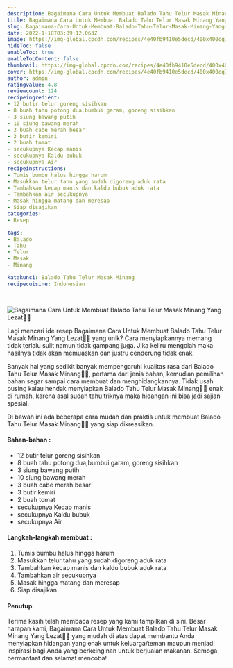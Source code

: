 ```yaml
---
description: Bagaimana Cara Untuk Membuat Balado Tahu Telur Masak Minang Yang Lezat"
title: Bagaimana Cara Untuk Membuat Balado Tahu Telur Masak Minang Yang Lezat
slug: Bagaimana-Cara-Untuk-Membuat-Balado-Tahu-Telur-Masak-Minang-Yang-Lezat
date: 2022-1-18T03:09:12.063Z
image: https://img-global.cpcdn.com/recipes/4e40fb9410e5decd/400x400cq70/photo.jpg
hideToc: false
enableToc: true
enableTocContent: false
thumbnail: https://img-global.cpcdn.com/recipes/4e40fb9410e5decd/400x400cq70/photo.jpg
cover: https://img-global.cpcdn.com/recipes/4e40fb9410e5decd/400x400cq70/photo.jpg
author: admin
ratingvalue: 4.8
reviewcount: 124
recipeingredient:
- 12 butir telur goreng sisihkan
- 8 buah tahu potong dua,bumbui garam, goreng sisihkan
- 3 siung bawang putih
- 10 siung bawang merah
- 3 buah cabe merah besar
- 3 butir kemiri
- 2 buah tomat
- secukupnya Kecap manis
- secukupnya Kaldu bubuk
- secukupnya Air
recipeinstructions:
- Tumis bumbu halus hingga harum
- Masukkan telur tahu yang sudah digoreng aduk rata
- Tambahkan kecap manis dan kaldu bubuk aduk rata
- Tambahkan air secukupnya
- Masak hingga matang dan meresap
- Siap disajikan
categories:
- Resep

tags:
- Balado
- Tahu
- Telur
- Masak
- Minang

katakunci: Balado Tahu Telur Masak Minang
recipecuisine: Indonesian

---
```


![Bagaimana Cara Untuk Membuat Balado Tahu Telur Masak Minang Yang Lezat👩‍🍳](https://img-global.cpcdn.com/recipes/4e40fb9410e5decd/400x400cq70/photo.jpg)

Lagi mencari ide resep Bagaimana Cara Untuk Membuat Balado Tahu Telur Masak Minang Yang Lezat👩‍🍳 yang unik? Cara menyiapkannya memang tidak terlalu sulit namun tidak gampang juga. Jika keliru mengolah maka hasilnya tidak akan memuaskan dan justru cenderung tidak enak.

Banyak hal yang sedikit banyak mempengaruhi kualitas rasa dari Balado Tahu Telur Masak Minang👩‍🍳, pertama dari jenis bahan, kemudian pemilihan bahan segar sampai cara membuat dan menghidangkannya. Tidak usah pusing kalau hendak menyiapkan Balado Tahu Telur Masak Minang👩‍🍳 enak di rumah, karena asal sudah tahu triknya maka hidangan ini bisa jadi sajian spesial.

Di bawah ini ada beberapa cara mudah dan praktis untuk membuat Balado Tahu Telur Masak Minang👩‍🍳 yang siap dikreasikan.

<!--inarticleads1-->

#### Bahan-bahan :

- 12 butir telur goreng sisihkan
- 8 buah tahu potong dua,bumbui garam, goreng sisihkan
- 3 siung bawang putih
- 10 siung bawang merah
- 3 buah cabe merah besar
- 3 butir kemiri
- 2 buah tomat
- secukupnya Kecap manis
- secukupnya Kaldu bubuk
- secukupnya Air

<!--inarticleads2-->

#### Langkah-langkah membuat :

1. Tumis bumbu halus hingga harum
1. Masukkan telur tahu yang sudah digoreng aduk rata
1. Tambahkan kecap manis dan kaldu bubuk aduk rata
1. Tambahkan air secukupnya
1. Masak hingga matang dan meresap
1. Siap disajikan

#### Penutup

Terima kasih telah membaca resep yang kami tampilkan di sini. Besar harapan kami, Bagaimana Cara Untuk Membuat Balado Tahu Telur Masak Minang Yang Lezat👩‍🍳 yang mudah di atas dapat membantu Anda menyiapkan hidangan yang enak untuk keluarga/teman maupun menjadi inspirasi bagi Anda yang berkeinginan untuk berjualan makanan. Semoga bermanfaat dan selamat mencoba!